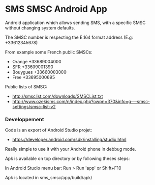SMS SMSC Android App
====================

Android application which allows sending SMS, with a specific SMSC without changing system defaults.

The SMSC number is respecting the E.164 format address (E.g: +33612345678)

From example some French public SMSCs:
* Orange    +33689004000
* SFR       +33609001390
* Bouygues  +33660003000
* Free      +33695000695

Public lists of SMSC:
* http://smsclist.com/downloads/SMSCList.txt
* http://www.ozekisms.com/n/index.php?owpn=370&info=g---smsc-settings/smsc-list-v2

### Developpement

Code is an export of Android Studio projet:
* https://developer.android.com/sdk/installing/studio.html

Really simple to use it with your Android phone in debbug mode.

Apk is available on top directory or by following theses steps:

In Android Studio menu bar:
Run > Run 'app' or Shift+F10

Apk is located in sms_smsc/app/build/apk/

